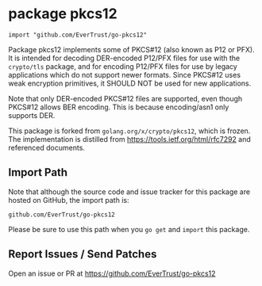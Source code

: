 # package pkcs12

    import "github.com/EverTrust/go-pkcs12" 

Package pkcs12 implements some of PKCS#12 (also known as P12 or PFX).
It is intended for decoding DER-encoded P12/PFX files for use with the `crypto/tls`
package, and for encoding P12/PFX files for use by legacy applications which
do not support newer formats.  Since PKCS#12 uses weak encryption
primitives, it SHOULD NOT be used for new applications.

Note that only DER-encoded PKCS#12 files are supported, even though PKCS#12
allows BER encoding.  This is because encoding/asn1 only supports DER.

This package is forked from `golang.org/x/crypto/pkcs12`, which is frozen.
The implementation is distilled from https://tools.ietf.org/html/rfc7292
and referenced documents.

## Import Path

Note that although the source code and issue tracker for this package are hosted
on GitHub, the import path is:

    github.com/EverTrust/go-pkcs12 

Please be sure to use this path when you `go get` and `import` this package.

## Report Issues / Send Patches

Open an issue or PR at https://github.com/EverTrust/go-pkcs12
